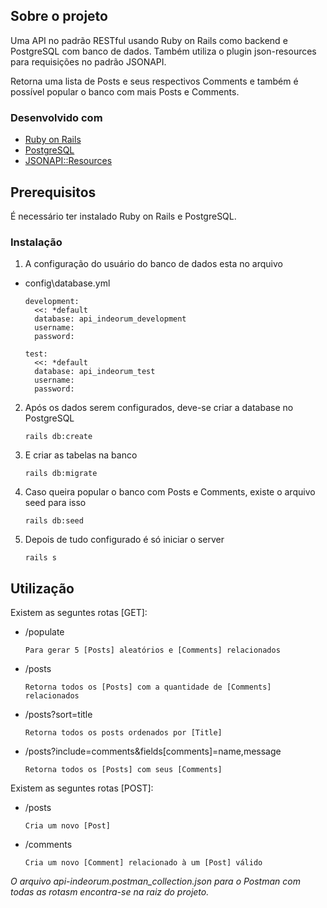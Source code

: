 <!-- ABOUT THE PROJECT -->
## Sobre o projeto
Uma API no padrão RESTful usando Ruby on Rails como backend e PostgreSQL com banco de dados. Também utiliza o plugin json-resources para requisições no padrão JSONAPI.

Retorna uma lista de Posts e seus respectivos Comments e também é possível popular o banco com mais Posts e Comments.

### Desenvolvido com

* [Ruby on Rails](https://guides.rubyonrails.org/getting_started.html)
* [PostgreSQL](https://www.postgresql.org/)
* [JSONAPI::Resources](https://jsonapi-resources.com/)



<!-- GETTING STARTED -->
## Prerequisitos

É necessário ter instalado Ruby on Rails e PostgreSQL.

### Instalação

1. A configuração do usuário do banco de dados esta no arquivo 
* config\database.yml
  ```
  development:
    <<: *default
    database: api_indeorum_development
    username: 
    password: 

  test:
    <<: *default
    database: api_indeorum_test
    username: 
    password: 
  ```
2. Após os dados serem configurados, deve-se criar a database no PostgreSQL
    ```
    rails db:create
    ```
3. E criar as tabelas na banco
    ```
    rails db:migrate
    ```
4. Caso queira popular o banco com Posts e Comments, existe o arquivo seed para isso
    ```
    rails db:seed
    ```
5. Depois de tudo configurado é só iniciar o server
    ```
    rails s
    ```
<!-- USAGE EXAMPLES -->
## Utilização
Existem as seguntes rotas [GET]:
  
* /populate
  ```
  Para gerar 5 [Posts] aleatórios e [Comments] relacionados
  ```
* /posts
  ```
  Retorna todos os [Posts] com a quantidade de [Comments] relacionados
  ```
* /posts?sort=title
  ```
  Retorna todos os posts ordenados por [Title]
  ```
* /posts?include=comments&fields[comments]=name,message
  ```
  Retorna todos os [Posts] com seus [Comments]
  ```
Existem as seguntes rotas [POST]:
* /posts
  ```
  Cria um novo [Post]
  ```
* /comments
  ```
  Cria um novo [Comment] relacionado à um [Post] válido
  ```

_O arquivo api-indeorum.postman_collection.json para o Postman com todas as rotasm encontra-se na raiz do projeto._
